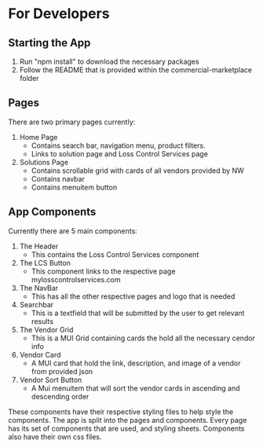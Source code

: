 # For Developers
## Starting the App
1. Run "npm install" to download the necessary packages
2. Follow the README that is provided within the commercial-marketplace folder

## Pages
There are two primary pages currently:
1. Home Page
    * Contains search bar, navigation menu, product filters.
    * Links to solution page and Loss Control Services page
2. Solutions Page
    * Contains scrollable grid with cards of all vendors provided by NW
    * Contains navbar
    * Contains menuitem button
## App Components
Currently there are 5 main components:
1. The Header
    * This contains the Loss Control Services component
2. The LCS Button
    *  This component links to the respective page mylosscontrolservices.com
3. The NavBar
    * This has all the other respective pages and logo that is needed
4. Searchbar
    * This is a textfield that will be submitted by the user to get relevant results
5. The Vendor Grid
    * This is a MUI Grid containing cards the hold all the necessary cendor info
6. Vendor Card
    * A MUI card that hold the link, description, and image of a vendor from provided json
7. Vendor Sort Button
    * A Mui menuitem that will sort the vendor cards in ascending and descending order

These components have their respective styling files to help style the components.
The app is split into the pages and components. Every page has its set of components that are used, and styling sheets. Components also have their own css files.
